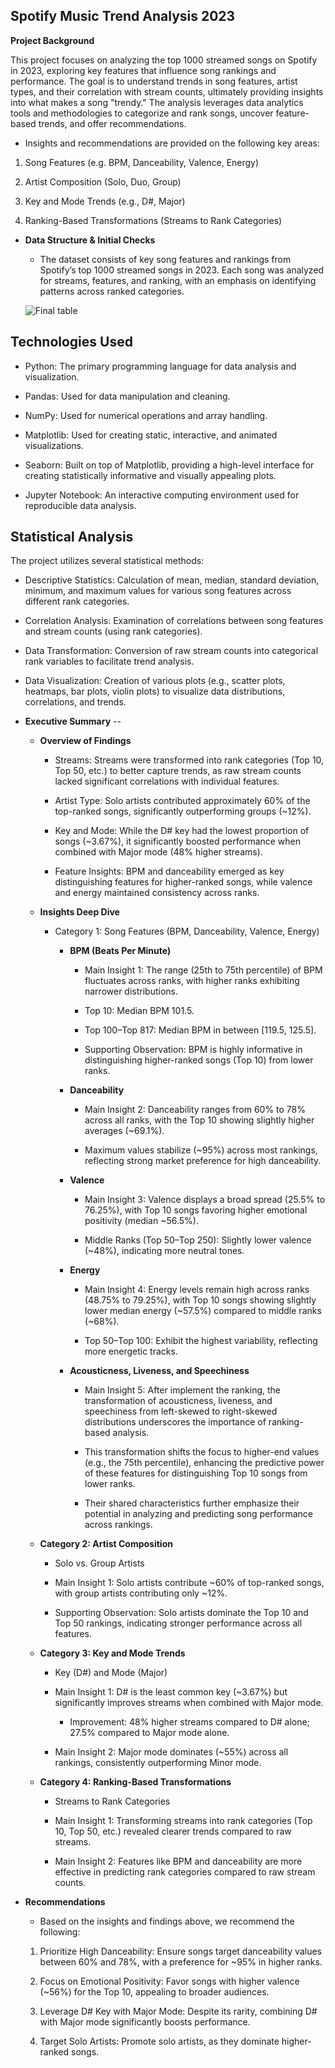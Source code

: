 **Spotify Music Trend Analysis 2023**
-

**Project Background**

This project focuses on analyzing the top 1000 streamed songs on Spotify in 2023, exploring key features that influence song rankings and performance. The goal is to understand trends in song features, artist types, and their correlation with stream counts, ultimately providing insights into what makes a song "trendy." The analysis leverages data analytics tools and methodologies to categorize and rank songs, uncover feature-based trends, and offer recommendations.

- Insights and recommendations are provided on the following key areas:

1. Song Features (e.g. BPM, Danceability, Valence, Energy)

2. Artist Composition (Solo, Duo, Group)

3. Key and Mode Trends (e.g., D#, Major)

4. Ranking-Based Transformations (Streams to Rank Categories)

- **Data Structure & Initial Checks**

    - The dataset consists of key song features and rankings from Spotify’s top 1000 streamed songs in 2023. Each song was analyzed for streams, features, and ranking, with an emphasis on identifying patterns across ranked categories.
    

  ![Final table](Final_table.png)

**Technologies Used**
--
- Python: The primary programming language for data analysis and visualization.
   
- Pandas: Used for data manipulation and cleaning.
  
- NumPy: Used for numerical operations and array handling.
  
- Matplotlib: Used for creating static, interactive, and animated visualizations.

- Seaborn: Built on top of Matplotlib, providing a high-level interface for creating statistically informative and visually appealing plots.
  
- Jupyter Notebook: An interactive computing environment used for reproducible data analysis.

**Statistical Analysis**
--
The project utilizes several statistical methods:

- Descriptive Statistics: Calculation of mean, median, standard deviation, minimum, and maximum values for various song features across different rank categories.
  
- Correlation Analysis: Examination of correlations between song features and stream counts (using rank categories).
  
- Data Transformation: Conversion of raw stream counts into categorical rank variables to facilitate trend analysis.
  
- Data Visualization: Creation of various plots (e.g., scatter plots, heatmaps, bar plots, violin plots) to visualize data distributions, correlations, and trends.

- **Executive Summary**
--

    - **Overview of Findings**

        - Streams: Streams were transformed into rank categories (Top 10, Top 50, etc.) to better capture trends, as raw stream counts lacked significant correlations with individual features.

        - Artist Type: Solo artists contributed approximately 60% of the top-ranked songs, significantly outperforming groups (~12%).

        - Key and Mode: While the D# key had the lowest proportion of songs (~3.67%), it significantly boosted performance when combined with Major mode (48% higher streams).

        - Feature Insights: BPM and danceability emerged as key distinguishing features for higher-ranked songs, while valence and energy maintained consistency across ranks.

    - **Insights Deep Dive**

        - Category 1: Song Features (BPM, Danceability, Valence, Energy)

            - **BPM (Beats Per Minute)**

                - Main Insight 1: The range (25th to 75th percentile) of BPM fluctuates across ranks, with higher ranks exhibiting narrower distributions.

                - Top 10: Median BPM 101.5.

                - Top 100–Top 817: Median BPM in between [119.5, 125.5].

                - Supporting Observation: BPM is highly informative in distinguishing higher-ranked songs (Top 10) from lower ranks.

            - **Danceability**

                - Main Insight 2: Danceability ranges from 60% to 78% across all ranks, with the Top 10 showing slightly higher averages (~69.1%).

                - Maximum values stabilize (~95%) across most rankings, reflecting strong market preference for high danceability.

            - **Valence**

                - Main Insight 3: Valence displays a broad spread (25.5% to 76.25%), with Top 10 songs favoring higher emotional positivity (median ~56.5%).

                - Middle Ranks (Top 50–Top 250): Slightly lower valence (~48%), indicating more neutral tones.

            - **Energy**

                - Main Insight 4: Energy levels remain high across ranks (48.75% to 79.25%), with Top 10 songs showing slightly lower median energy (~57.5%) compared to middle ranks (~68%).

                - Top 50–Top 100: Exhibit the highest variability, reflecting more energetic tracks.

            - **Acousticness, Liveness, and Speechiness**

                - Main Insight 5: After implement the ranking, the transformation of acousticness, liveness, and speechiness from left-skewed to right-skewed distributions underscores the importance of ranking-based analysis.

                - This transformation shifts the focus to higher-end values (e.g., the 75th percentile), enhancing the predictive power of these features for distinguishing Top 10 songs from lower ranks.

                - Their shared characteristics further emphasize their potential in analyzing and predicting song performance across rankings.



    - **Category 2: Artist Composition**

        - Solo vs. Group Artists

        - Main Insight 1: Solo artists contribute ~60% of top-ranked songs, with group artists contributing only ~12%.

        - Supporting Observation: Solo artists dominate the Top 10 and Top 50 rankings, indicating stronger performance across all features.





    - **Category 3: Key and Mode Trends**

        - Key (D#) and Mode (Major)

        - Main Insight 1: D# is the least common key (~3.67%) but significantly improves streams when combined with Major mode.

            - Improvement: 48% higher streams compared to D# alone; 27.5% compared to Major mode alone.

        - Main Insight 2: Major mode dominates (~55%) across all rankings, consistently outperforming Minor mode.





    - **Category 4: Ranking-Based Transformations**

        - Streams to Rank Categories

        - Main Insight 1: Transforming streams into rank categories (Top 10, Top 50, etc.) revealed clearer trends compared to raw streams.

        - Main Insight 2: Features like BPM and danceability are more effective in predicting rank categories compared to raw stream counts.





- **Recommendations**

    - Based on the insights and findings above, we recommend the following:

    1. Prioritize High Danceability: Ensure songs target danceability values between 60% and 78%, with a preference for ~95% in higher ranks.

    2. Focus on Emotional Positivity: Favor songs with higher valence (~56%) for the Top 10, appealing to broader audiences.
    
    3. Leverage D# Key with Major Mode: Despite its rarity, combining D# with Major mode significantly boosts performance.

    4. Target Solo Artists: Promote solo artists, as they dominate higher-ranked songs.
